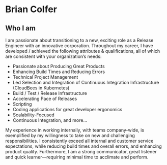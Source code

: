 # Brian Colfer

## Who I am
I am passionate about transitioning to a new, exciting role as a Release Engineer with an innovative corporation.
Throughout my career, I have developed / achieved the following attributes & qualifications,
all of which are consistent with your organization’s needs:

* Passionate about Producing Great Products
* Enhancing Build Times and Reducing Errors
* Technical Project Management
* Led Selection and Integration of Continuous Integration Infrastructure (CloudBees in Kubernetes)
* Build / Test / Release Infrastructure
* Accelerating Pace of Releases
* Scripting
* Coding applications for great developer ergonomics
* Scalability-Focused
* Continuous Integration, and more… 

My experience in working internally, with teams company-wide, is exemplified by my willingness to take on new and challenging responsibilities.
I consistently exceed all internal and customer service expectations, while reducing build times and overall errors, and enhancing product quality.
Furthermore, I am a strong communicator, great listener and quick learner—requiring minimal time to acclimate and perform.


